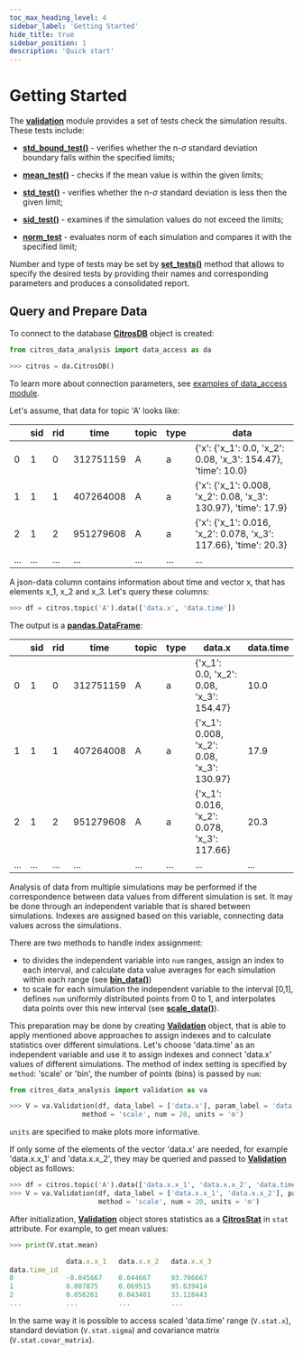 ```yaml
---
toc_max_heading_level: 4
sidebar_label: 'Getting Started'
hide_title: true
sidebar_position: 1
description: 'Quick start'
---
```

# Getting Started

The [**validation**](../documentation/validation/validation.md) module provides a set of tests check the simulation results. These tests include:

 - [**std_bound_test()**](../documentation/validation/validation.md#citros_data_analysis.validation.validation.Validation.std_bound_test) - verifies whether the n-$\sigma$ standard deviation boundary falls within the specified limits;

 - [**mean_test()**](../documentation/validation/validation.md#citros_data_analysis.validation.validation.Validation.mean_test) - checks if the mean value is within the given limits;

 - [**std_test()**](../documentation/validation/validation.md#citros_data_analysis.validation.validation.Validation.std_test) - verifies whether the n-$\sigma$ standard deviation is less then the given limit;

 - [**sid_test()**](../documentation/validation/validation.md#citros_data_analysis.validation.validation.Validation.sid_test) - examines if the simulation values do not exceed the limits;

 - [**norm_test**](../documentation/validation/validation.md#citros_data_analysis.validation.validation.Validation.norm_test) - evaluates norm of each simulation and compares it with the specified limit;

Number and type of tests may be set by [**set_tests()**](../documentation/validation/validation.md#citros_data_analysis.validation.validation.Validation.set_tests) method that allows to specify the desired tests by providing their names and corresponding parameters and produces a consolidated report.

## Query and Prepare Data

To connect to the database [**CitrosDB**](../documentation/data_access/citros_db.md#citros_data_analysis.data_access.citros_db.CitrosDB) object is created:
```python
from citros_data_analysis import data_access as da

>>> citros = da.CitrosDB()
```
To learn more about connection parameters, see [examples of data_access module](../data_access/getting_started.md).

Let's assume, that data for topic 'A' looks like:

||sid	|rid	|time	|topic	|type	|data
|--|--|--|--|--|--|--
0	|1	|0	|312751159	|A	|a	|{'x': {'x_1': 0.0, 'x_2': 0.08, 'x_3': 154.47}, 'time': 10.0}
1	|1	|1	|407264008	|A	|a	|{'x': {'x_1': 0.008, 'x_2': 0.08, 'x_3': 130.97}, 'time': 17.9}
2	|1	|2	|951279608	|A	|a	|{'x': {'x_1': 0.016, 'x_2': 0.078, 'x_3': 117.66}, 'time': 20.3}
...|...|...|...|...|...|...|

A json-data column contains information about time and vector x, that has elements x_1, x_2 and x_3. Let's query these columns:

```python
>>> df = citros.topic('A').data(['data.x', 'data.time'])
```
The output is a [**pandas.DataFrame**](https://pandas.pydata.org/docs/reference/api/pandas.DataFrame.html):

||sid	|rid	|time	|topic	|type	|data.x|	data.time
|--|--|--|--|--|--|--|--|
0	|1	|0	|312751159	|A	|a	|{'x_1': 0.0, 'x_2': 0.08, 'x_3': 154.47}	|10.0
1	|1	|1	|407264008	|A	|a	|{'x_1': 0.008, 'x_2': 0.08, 'x_3': 130.97}	|17.9
2	|1	|2	|951279608	|A	|a	|{'x_1': 0.016, 'x_2': 0.078, 'x_3': 117.66}	|20.3
...|...|...|...|...|...|...|...

Analysis of data from multiple simulations may be performed if the correspondence between data values from different simulation is set. It may be done through an independent variable that is shared between simulations. Indexes are assigned based on this variable, connecting data values across the simulations.

There are two methods to handle index assignment:

 - to divides the independent variable into `num` ranges, assign an index to each interval, and calculate data value averages for each simulation within each range (see [**bin_data()**](../documentation/error_analysis/citros_data.md#citros_data_analysis.error_analysis.citros_data.CitrosData.bin_data))
 - to scale for each simulation the independent variable to the interval [0,1], defines `num` uniformly distributed points from 0 to 1, and interpolates data points over this new interval (see [**scale_data()**](../documentation/error_analysis/citros_stat.md#citros_data_analysis.error_analysis.citros_data.CitrosData.scale_data)).

This preparation may be done by creating [**Validation**](../documentation/validation/validation.md#citros_data_analysis.validation.validation.Validation) object, that is able to apply mentioned above approaches to assign indexes and to calculate statistics over different simulations. Let's choose 'data.time' as an independent variable and use it to assign indexes and connect 'data.x' values of different simulations. The method of index setting is specified by `method`: 'scale' or 'bin', the number of points (bins) is passed by `num`:

```python
from citros_data_analysis import validation as va

>>> V = va.Validation(df, data_label = ['data.x'], param_label = 'data.time', 
                  method = 'scale', num = 20, units = 'm')
```
`units` are specified to make plots more informative.

If only some of the elements of the vector 'data.x' are needed, for example 'data.x.x_1' and 'data.x.x_2', they may be queried and passed to [**Validation**](../documentation/validation/validation.md#citros_data_analysis.validation.validation.Validation) object as follows:

```python
>>> df = citros.topic('A').data(['data.x.x_1', 'data.x.x_2', 'data.time'])
>>> V = va.Validation(df, data_label = ['data.x.x_1', 'data.x.x_2'], param_label = 'data.time', 
                      method = 'scale', num = 20, units = 'm')
```

After initialization, [**Validation**](../documentation/validation/validation.md#citros_data_analysis.validation.validation.Validation) object stores statistics as a [**CitrosStat**](../documentation/error_analysis/citros_stat.md#citros_data_analysis.error_analysis.citros_stat.CitrosStat) in `stat` attribute. For example, to get mean values:

```python
>>> print(V.stat.mean)
```
```js
              data.x.x_1   data.x.x_2   data.x.x_3
data.time_id
0             -0.045667    0.044667     93.706667
1             0.007875     0.069515     95.639414
2             0.056261     0.043401     33.128443
...           ...          ...          ...
```
In the same way it is possible to access scaled 'data.time' range (`V.stat.x`), standard deviation (`V.stat.sigma`) and covariance matrix (`V.stat.covar_matrix`).